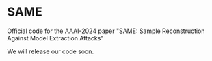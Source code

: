 # SAME
Official code for the AAAI-2024 paper "SAME: Sample Reconstruction Against Model Extraction Attacks"

We will release our code soon.

